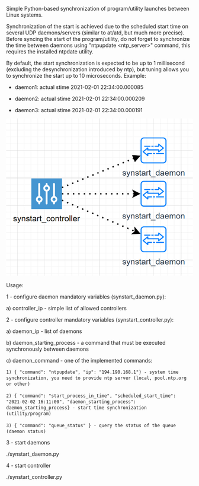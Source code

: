 Simple Python-based synchronization of program/utility launches between Linux systems.

Synchronization of the start is achieved due to the scheduled start time on several UDP daemons/servers (similar to at/atd, but much more precise). Before syncing the start of the program/utility, do not forget to synchronize the time between daemons using "ntpupdate <ntp_server>" command, this requires the installed ntpdate utility.

By default, the start synchronization is expected to be up to 1 millisecond (excluding the desynchronization introduced by ntp), but tuning allows you to synchronize the start up to 10 microseconds. Example:

 - daemon1: actual stime 2021-02-01 22:34:00.000085
 
 - daemon2: actual stime 2021-02-01 22:34:00.000209
 
 - daemon3: actual stime 2021-02-01 22:34:00.000191

![alt text](https://raw.githubusercontent.com/w3ril/synstart/main/synstart.png)

Usage:

1 - configure daemon mandatory variables (synstart_daemon.py):
   
   a) controller_ip - simple list of allowed controllers
   
2 - configure controller mandatory variables (synstart_controller.py):

  a) daemon_ip - list of daemons
  
  b) daemon_starting_process - a command that must be executed synchronously between daemons
  
  c) daemon_command - one of the implemented commands:
  
    1) { "command": "ntpupdate", "ip": "194.190.168.1"} - system time synchronization, you need to provide ntp server (local, pool.ntp.org or other)
    
    2) { "command": "start_process_in_time", "scheduled_start_time": "2021-02-02 16:11:00", "daemon_starting_process": daemon_starting_process} - start time synchronization (utility/program)
    
    3) { "command": "queue_status" } - query the status of the queue (daemon status)
    
3 - start daemons

   ./synstart_daemon.py
  
4 - start controller

   ./synstart_controller.py
  
